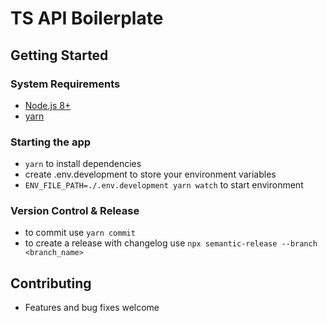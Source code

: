 # TS API Boilerplate

## Getting Started

### System Requirements
- [Node.js 8+](https://nodejs.org/en/download/)
- [yarn](https://yarnpkg.com/en)

### Starting the app
- `yarn` to install dependencies
- create .env.development to store your environment variables
- `ENV_FILE_PATH=./.env.development yarn watch` to start environment

### Version Control & Release
- to commit use `yarn commit`
- to create a release with changelog use `npx semantic-release --branch <branch_name>`

## Contributing
- Features and bug fixes welcome
